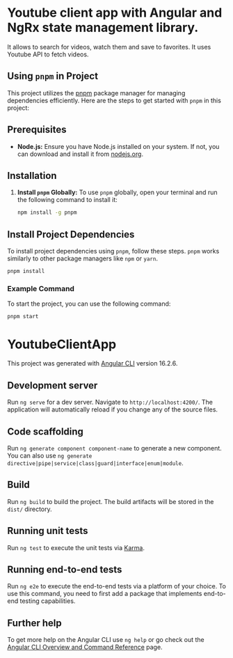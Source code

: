 # Youtube client app with Angular and NgRx state management library. 
It allows to search for videos, watch them and save to favorites. It uses Youtube API to fetch videos.

## Using `pnpm` in Project

This project utilizes the [pnpm](https://pnpm.io/) package manager for managing dependencies efficiently. Here are the steps to get started with `pnpm` in this project:

## Prerequisites

- **Node.js:** Ensure you have Node.js installed on your system. If not, you can download and install it from [nodejs.org](https://nodejs.org/).

## Installation

1. **Install `pnpm` Globally:** To use `pnpm` globally, open your terminal and run the following command to install it:

   ```bash
   npm install -g pnpm
   ```

## Install Project Dependencies

To install project dependencies using `pnpm`, follow these steps. `pnpm` works similarly to other package managers like `npm` or `yarn`.

    pnpm install

### Example Command

To start the project, you can use the following command:

    pnpm start

# YoutubeClientApp

This project was generated with [Angular CLI](https://github.com/angular/angular-cli) version 16.2.6.

## Development server

Run `ng serve` for a dev server. Navigate to `http://localhost:4200/`. The application will automatically reload if you change any of the source files.

## Code scaffolding

Run `ng generate component component-name` to generate a new component. You can also use `ng generate directive|pipe|service|class|guard|interface|enum|module`.

## Build

Run `ng build` to build the project. The build artifacts will be stored in the `dist/` directory.

## Running unit tests

Run `ng test` to execute the unit tests via [Karma](https://karma-runner.github.io).

## Running end-to-end tests

Run `ng e2e` to execute the end-to-end tests via a platform of your choice. To use this command, you need to first add a package that implements end-to-end testing capabilities.

## Further help

To get more help on the Angular CLI use `ng help` or go check out the [Angular CLI Overview and Command Reference](https://angular.io/cli) page.
